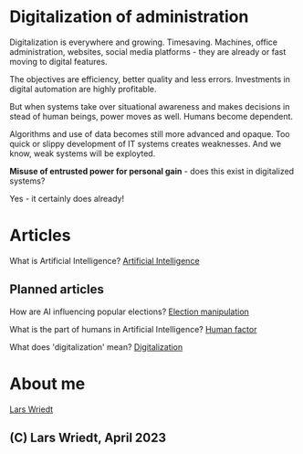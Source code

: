 # Digitalization of administration

Digitalization is everywhere and growing.  Timesaving. Machines, office administration, websites, social media platforms - they are already or fast moving to digital features.

The objectives are efficiency, better quality and less errors. Investments in digital automation are highly profitable.

But when systems take over situational awareness and makes decisions in stead of human beings, power moves as well. Humans become dependent.

Algorithms and use of data becomes still more advanced and opaque.
Too quick or slippy development of IT systems creates weaknesses.
And we know, weak systems will be exployted.

**Misuse of entrusted power for personal gain** - does this exist in digitalized systems? 

Yes - it certainly does already!

# Articles

What is Artificial Intelligence? [Artificial Intelligence](https://lwriedt.github.io/AI)



## Planned articles

How are AI influencing popular elections? [Election manipulation](https://lwriedt.github.io/elections)

What is the part of humans in Artificial Intelligence? [Human factor](https://lwriedt.github.io/human_factor)

What does 'digitalization' mean? [Digitalization](https://lwriedt.github.io/digital)


# About me

[Lars Wriedt](https://lwriedt.github.io/aboutme)

## (C) Lars Wriedt, April 2023
